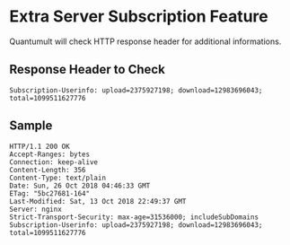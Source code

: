 
# Extra Server Subscription Feature
Quantumult will check HTTP response header for additional informations. 

## Response Header to Check

```
Subscription-Userinfo: upload=2375927198; download=12983696043; total=1099511627776
```

## Sample

```
HTTP/1.1 200 OK
Accept-Ranges: bytes
Connection: keep-alive
Content-Length: 356
Content-Type: text/plain
Date: Sun, 26 Oct 2018 04:46:33 GMT
ETag: "5bc27681-164"
Last-Modified: Sat, 13 Oct 2018 22:49:37 GMT
Server: nginx
Strict-Transport-Security: max-age=31536000; includeSubDomains
Subscription-Userinfo: upload=2375927198; download=12983696043; total=1099511627776
```
